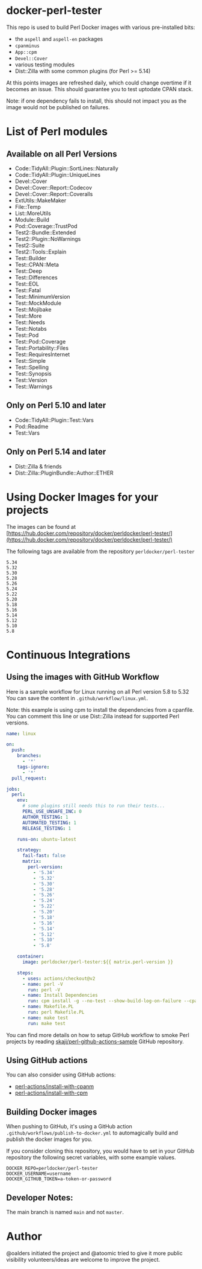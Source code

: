 # docker-perl-tester

This repo is used to build Perl Docker images with various pre-installed bits:

- the `aspell` and `aspell-en` packages
- `cpanminus`
- `App::cpm`
- `Devel::Cover`
- various testing modules
- Dist::Zilla with some common plugins (for Perl >= 5.14)

At this points images are refreshed daily, which could change overtime if it becomes an issue.
This should guarantee you to test uptodate CPAN stack.

Note: if one dependency fails to install, this should not impact you as the image would not be published
on failures.

# List of Perl modules

## Available on all Perl Versions

- Code::TidyAll::Plugin::SortLines::Naturally
- Code::TidyAll::Plugin::UniqueLines
- Devel::Cover
- Devel::Cover::Report::Codecov
- Devel::Cover::Report::Coveralls
- ExtUtils::MakeMaker
- File::Temp
- List::MoreUtils
- Module::Build
- Pod::Coverage::TrustPod
- Test2::Bundle::Extended
- Test2::Plugin::NoWarnings
- Test2::Suite
- Test2::Tools::Explain
- Test::Builder
- Test::CPAN::Meta
- Test::Deep
- Test::Differences
- Test::EOL
- Test::Fatal
- Test::MinimumVersion
- Test::MockModule
- Test::Mojibake
- Test::More
- Test::Needs
- Test::Notabs
- Test::Pod
- Test::Pod::Coverage
- Test::Portability::Files
- Test::RequiresInternet
- Test::Simple
- Test::Spelling
- Test::Synopsis
- Test::Version
- Test::Warnings

## Only on Perl 5.10 and later

- Code::TidyAll::Plugin::Test::Vars
- Pod::Readme
- Test::Vars

## Only on Perl 5.14 and later

- Dist::Zilla & friends
- Dist::Zilla::PluginBundle::Author::ETHER

# Using Docker Images for your projects

The images can be found at [https://hub.docker.com/repository/docker/perldocker/perl-tester/](https://hub.docker.com/repository/docker/perldocker/perl-tester/)

The following tags are available from the repository `perldocker/perl-tester`

```
5.34
5.32
5.30
5.28
5.26
5.24
5.22
5.20
5.18
5.16
5.14
5.12
5.10
5.8
```

# Continuous Integrations

## Using the images with GitHub Workflow

Here is a sample workflow for Linux running on all Perl version 5.8 to 5.32
You can save the content in `.github/workflow/linux.yml`.

Note: this example is using cpm to install the dependencies from a cpanfile.
You can comment this line or use Dist::Zilla instead for supported Perl versions.

```yaml
name: linux

on:
  push:
    branches:
      - '*'
    tags-ignore:
      - '*'
  pull_request:

jobs:
  perl:
    env:
      # some plugins still needs this to run their tests...
      PERL_USE_UNSAFE_INC: 0
      AUTHOR_TESTING: 1
      AUTOMATED_TESTING: 1
      RELEASE_TESTING: 1

    runs-on: ubuntu-latest

    strategy:
      fail-fast: false
      matrix:
        perl-version:
          - '5.34'        
          - '5.32'
          - '5.30'
          - '5.28'
          - '5.26'
          - '5.24'
          - '5.22'
          - '5.20'
          - '5.18'
          - '5.16'
          - '5.14'
          - '5.12'
          - '5.10'
          - '5.8'

    container:
      image: perldocker/perl-tester:${{ matrix.perl-version }}

    steps:
      - uses: actions/checkout@v2
      - name: perl -V
        run: perl -V
      - name: Install Dependencies
        run: cpm install -g --no-test --show-build-log-on-failure --cpanfile cpanfile
      - name: Makefile.PL
        run: perl Makefile.PL
      - name: make test
        run: make test
```

You can find more details on how to setup GitHub workflow to smoke Perl projects by reading [skaji/perl-github-actions-sample](https://github.com/skaji/perl-github-actions-sample) GitHub repository.

## Using GitHub actions

You can also consider using GitHub actions:
- [perl-actions/install-with-cpanm](https://github.com/perl-actions/install-with-cpanm)
- [perl-actions/install-with-cpm](https://github.com/perl-actions/install-with-cpm)

## Building Docker images

When pushing to GitHub, it's using a GitHub action `.github/workflows/publish-to-docker.yml`
to automagically build and publish the docker images for you.

If you consider cloning this repository, you would have to set in your GitHub repository the following secret variables, with some example values.

```
DOCKER_REPO=perldocker/perl-tester
DOCKER_USERNAME=username
DOCKER_GITHUB_TOKEN=a-token-or-password
```

## Developer Notes:

The main branch is named `main` and not `master`.

# Author

@oalders initiated the project and @atoomic tried to give it more public visibility
volunteers/ideas are welcome to improve the project.
